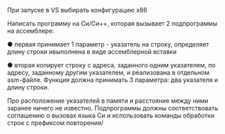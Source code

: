 При запуске в VS выбирать конфигурацию x86

Написать программу на Си/Си++, которая вызывает 2 подпрограммы на ассемблере:

● первая принимает 1 параметр - указатель на строку, определяет длину строки ивыполнена в виде ассемблерной вставки

● вторая копирует строку с адреса, заданного одним указателем, по адресу, заданному другим указателем, и реализована в отдельном asm-файле. Функция должна принимать 3 параметра: два указателя и длину строки. 

Про расположение указателей в памяти и расстояние между ними заранее ничего не известно. Подпрограммы должны соответствовать соглашению о вызовах языка Си и использовать команды обработки строк с префиксом повторения/
